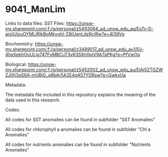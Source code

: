 # 9041_ManLim

Links to data files:
SST Files: https://unsw-my.sharepoint.com/:f:/g/personal/z5493084_ad_unsw_edu_au/EsTy-D-ajgVJlzuOYMLiRIkBoMkyvhI-Z8tUenLdzRcjRw?e=4I39Vg

Biochemistry: https://unsw-my.sharepoint.com/:f:/g/personal/z3489017_ad_unsw_edu_au1/Ejj-4heXebhOoULjg747FxMBCuT3vR3S9ri0pjV9A7aPKg?e=PfVwOq

Biological: https://unsw-my.sharepoint.com/:f:/g/personal/z5452002_ad_unsw_edu_au/EjAj5ZTGZWZJlXj3qS6A-mUBjG_q8bAr5A2E4gA57YDRsw?e=GwkxUa


Metadata:

The metadata file included in this repository explains the meaning of the data used in this research.


Codes:

All codes for SST anomalies can be found in subfolder "SST Anomalies"

All codes for chlorophyll a anomalies can be found in subfolder "Chl a Anomalies"

All codes for nutrients anomalies can be found in subfolder "Nutrients Anomalies"
